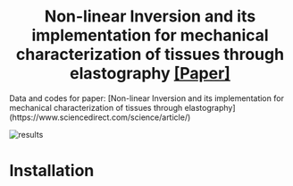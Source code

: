 <h1 align="center">Non-linear Inversion and its implementation for mechanical characterization of tissues through elastography <a href="https://www.sciencedirect.com/science/" class="button big">[Paper]</a></h1>
Data and codes for paper: 
[Non-linear Inversion and its implementation for mechanical characterization of tissues through elastography](https://www.sciencedirect.com/science/article/)

![results](images/cover.png)

> 

# Installation
